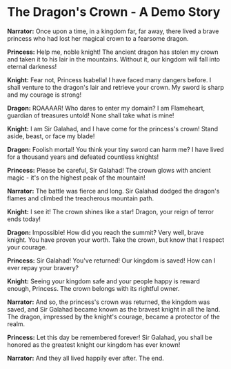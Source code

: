# The Dragon's Crown - A Demo Story

**Narrator:** Once upon a time, in a kingdom far, far away, there lived a brave princess who had lost her magical crown to a fearsome dragon.

**Princess:** Help me, noble knight! The ancient dragon has stolen my crown and taken it to his lair in the mountains. Without it, our kingdom will fall into eternal darkness!

**Knight:** Fear not, Princess Isabella! I have faced many dangers before. I shall venture to the dragon's lair and retrieve your crown. My sword is sharp and my courage is strong!

**Dragon:** ROAAAAR! Who dares to enter my domain? I am Flameheart, guardian of treasures untold! None shall take what is mine!

**Knight:** I am Sir Galahad, and I have come for the princess's crown! Stand aside, beast, or face my blade!

**Dragon:** Foolish mortal! You think your tiny sword can harm me? I have lived for a thousand years and defeated countless knights!

**Princess:** Please be careful, Sir Galahad! The crown glows with ancient magic - it's on the highest peak of the mountain!

**Narrator:** The battle was fierce and long. Sir Galahad dodged the dragon's flames and climbed the treacherous mountain path.

**Knight:** I see it! The crown shines like a star! Dragon, your reign of terror ends today!

**Dragon:** Impossible! How did you reach the summit? Very well, brave knight. You have proven your worth. Take the crown, but know that I respect your courage.

**Princess:** Sir Galahad! You've returned! Our kingdom is saved! How can I ever repay your bravery?

**Knight:** Seeing your kingdom safe and your people happy is reward enough, Princess. The crown belongs with its rightful owner.

**Narrator:** And so, the princess's crown was returned, the kingdom was saved, and Sir Galahad became known as the bravest knight in all the land. The dragon, impressed by the knight's courage, became a protector of the realm.

**Princess:** Let this day be remembered forever! Sir Galahad, you shall be honored as the greatest knight our kingdom has ever known!

**Narrator:** And they all lived happily ever after. The end.